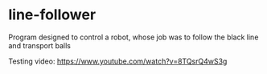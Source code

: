 # line-follower
Program designed to control a robot, whose job was to follow the black line and transport balls

Testing video: https://www.youtube.com/watch?v=8TQsrQ4wS3g
